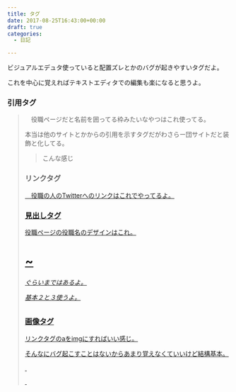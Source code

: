 ```yaml
---
title: タグ
date: 2017-08-25T16:43:00+00:00
draft: true
categories:
  - 日記

---
```

ビジュアルエデュタ使っていると配置ズレとかのバグが起きやすいタグだよ。

これを中心に覚えればテキストエディタでの編集も楽になると思うよ。

### 引用タグ

<blockquote>　役職ページだと名前を囲ってる枠みたいなやつはこれ使ってる。

本当は他のサイトとかからの引用を示すタグだがわさらー団サイトだと装飾と化してる。

> こんな感じ

### リンクタグ

<a href=&#8221;ここに設定したいURL&#8221;>　役職の人のTwitterへのリンクはこれでやってるよ。

### 見出しタグ

役職ページの役職名のデザインはこれ。

<h1>~<h6>ぐらいまではあるよ。

基本２と３使うよ。

### 画像タグ

リンクタグのaをimgにすればいい感じ。

そんなにバグ起こすことはないからあまり覚えなくていいけど結構基本。

&nbsp;

&nbsp;
